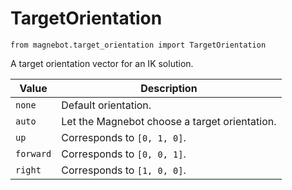 # TargetOrientation

`from magnebot.target_orientation import TargetOrientation`

A target orientation vector for an IK solution.

| Value | Description |
| --- | --- |
| `none` | Default orientation. |
| `auto` | Let the Magnebot choose a target orientation. |
| `up` | Corresponds to `[0, 1, 0]`. |
| `forward` | Corresponds to `[0, 0, 1]`. |
| `right` | Corresponds to `[1, 0, 0]`. |